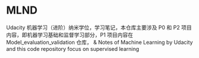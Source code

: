 # MLND
Udacity 机器学习（进阶）纳米学位，学习笔记，本仓库主要涉及 P0 和 P2 项目内容，即机器学习基础和监督学习部分，P1 项目内容在 Model_evaluation_validation 仓库， &amp; Notes of Machine Learning by Udacity and this code repository focus on supervised learning
